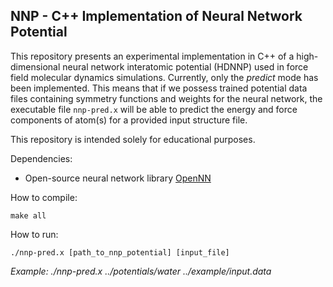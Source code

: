 ## NNP - C++ Implementation of Neural Network Potential

This repository presents an experimental implementation in C++ of a high-dimensional neural network interatomic potential (HDNNP) used in force field molecular dynamics simulations. 
Currently, only the _predict_ mode has been implemented. This means that if we possess trained potential data files containing symmetry functions and weights for the neural network, the executable file `nnp-pred.x` will be able to predict the energy and force components of atom(s) for a provided input structure file.

This repository is intended solely for educational purposes. 

Dependencies:
- Open-source neural network library [OpenNN](http://www.opennn.net/documentation/)

How to compile:
```
make all
```

How to run:
```
./nnp-pred.x [path_to_nnp_potential] [input_file]
```
*Example: ./nnp-pred.x ../potentials/water ../example/input.data*
